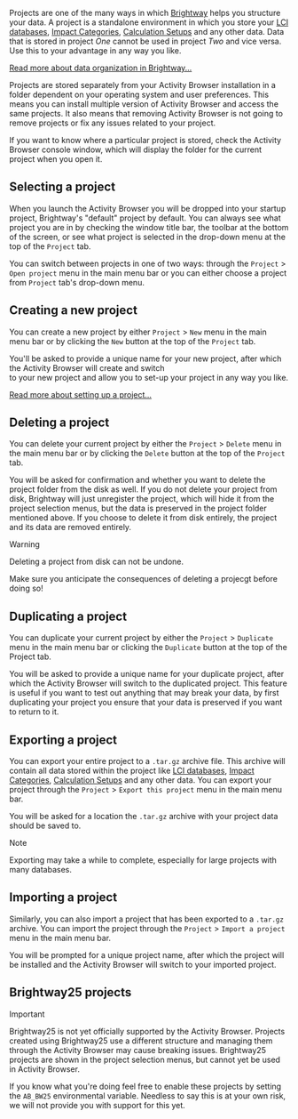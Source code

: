 Projects are one of the many ways in which [Brightway](https://docs.brightway.dev/en/latest/) helps you structure your data. 
A project is a standalone environment in which you store your 
[LCI databases](Databases), [Impact Categories](Impact-Categories), [Calculation Setups](LCA-Calculation-Setups) and any other data. 
Data that is stored in project _One_ cannot be used in project _Two_ and vice versa. 
Use this to your advantage in any way you like.

[Read more about data organization in Brightway...](Getting-Started#organization-of-data-in-brightway-and-activity-browser)

Projects are stored separately from your Activity Browser installation in a folder dependent on your operating system
and user preferences. 
This means you can install multiple version of Activity Browser and access the same projects. 
It also means that removing Activity Browser is not going to remove projects or fix any issues related to your project.

If you want to know where a particular project is stored, check the Activity Browser console window, which will display 
the folder for the current project when you open it.

## Selecting a project
When you launch the Activity Browser you will be dropped into your startup project, Brightway's "default" project by
default. 
You can always see what project you are in by checking the window title bar, the toolbar at the bottom of the
screen, or see what project is selected in the drop-down menu at the top of the `Project` tab.

You can switch between projects in one of two ways: through the `Project` > `Open project` menu in the main menu bar 
or you can either choose a project from `Project` tab's drop-down menu.

## Creating a new project
You can create a new project by either `Project` > `New` menu in the main menu bar 
or by clicking the `New` button at the top of the `Project` tab.

You'll be asked to provide a unique name for your new project, after which the Activity Browser will create and switch \
to your new project and allow you to set-up your project in any way you like.

[Read more about setting up a project...](Getting-Started#setting-up-a-project)

## Deleting a project
You can delete your current project by either the
`Project` > `Delete` menu in the main menu bar or by clicking the `Delete` button at the top of the `Project` tab.

You will be asked for confirmation and whether you want to delete the project folder from the disk as well. 
If you do not delete your project from disk, Brightway will just unregister the project, which will hide it from the project selection
menus, but the data is preserved in the project folder mentioned above.
If you choose to delete it from disk entirely, the project and its data are removed entirely.

> [!WARNING]
> Deleting a project from disk can not be undone.
> 
> Make sure you anticipate the consequences of deleting a projecgt before doing so!

## Duplicating a project
You can duplicate your current project by either the `Project` > `Duplicate` menu in the main menu bar 
or clicking the `Duplicate` button at the top of the Project tab.

You will be asked to provide a unique name for your duplicate project, after which the Activity Browser will switch 
to the duplicated project. 
This feature is useful if you want to test out anything that may break your data, by first duplicating your project
you ensure that your data is preserved if you want to return to it.

## Exporting a project
You can export your entire project to a `.tar.gz` archive file. 
This archive will contain all data stored within the project like
[LCI databases](Databases), [Impact Categories](Impact-Categories), [Calculation Setups](LCA-Calculation-Setups) and any other data. 
You can export your project through the `Project` > `Export this project` menu in the
main menu bar.

You will be asked for a location the `.tar.gz` archive with your project data should be saved to. 

> [!NOTE]
> Exporting may take a while to complete, especially for large projects with many databases.

## Importing a project
Similarly, you can also import a project that has been exported to a `.tar.gz` archive. 
You can import the project through the `Project` > `Import a project` menu in the main menu bar.

You will be prompted for a unique project name, after which the project will be installed and the Activity Browser will
switch to your imported project.

## Brightway25 projects
> [!IMPORTANT]
> Brightway25 is not yet officially supported by the Activity Browser. 
> Projects created using Brightway25 use a different structure 
> and managing them through the Activity Browser may cause breaking issues. 
> Brightway25 projects are shown in the project selection menus, but cannot yet be used in Activity Browser. 

If you know what you're doing feel free to enable these projects by setting the `AB_BW25` environmental variable. 
Needless to say this is at your own risk, we will not provide you with support for this yet.
